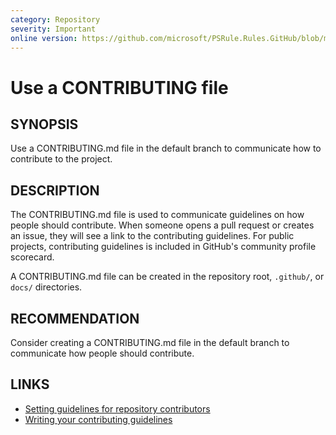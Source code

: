 ```yaml
---
category: Repository
severity: Important
online version: https://github.com/microsoft/PSRule.Rules.GitHub/blob/main/docs/en/rules/GitHub.Repo.Contributing.md
---
```


# Use a CONTRIBUTING file

## SYNOPSIS

Use a CONTRIBUTING.md file in the default branch to communicate how to contribute to the project.

## DESCRIPTION

The CONTRIBUTING.md file is used to communicate guidelines on how people should contribute.
When someone opens a pull request or creates an issue, they will see a link to the contributing guidelines.
For public projects, contributing guidelines is included in GitHub's community profile scorecard.

A CONTRIBUTING.md file can be created in the repository root, `.github/`, or `docs/` directories.

## RECOMMENDATION

Consider creating a CONTRIBUTING.md file in the default branch to communicate how people should contribute.

## LINKS

- [Setting guidelines for repository contributors](https://docs.github.com/communities/setting-up-your-project-for-healthy-contributions/setting-guidelines-for-repository-contributors)
- [Writing your contributing guidelines](https://opensource.guide/starting-a-project/#writing-your-contributing-guidelines)

